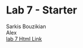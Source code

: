 # Lab 7 - Starter
Sarkis Bouzikian <br>
Alex<br>
[lab 7 Html Link](https://oplikos.github.io/Lab7_Starter/)
